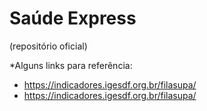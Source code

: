 # Saúde Express

<p>(repositório oficial)</p>

*Alguns links para referência: 

- <a href="https://indicadores.igesdf.org.br/filasupa/"> https://indicadores.igesdf.org.br/filasupa/</a>
- <a href="https://www.blackbox.ai/agent/SaudeExpressLue9hny"> https://indicadores.igesdf.org.br/filasupa/</a>

